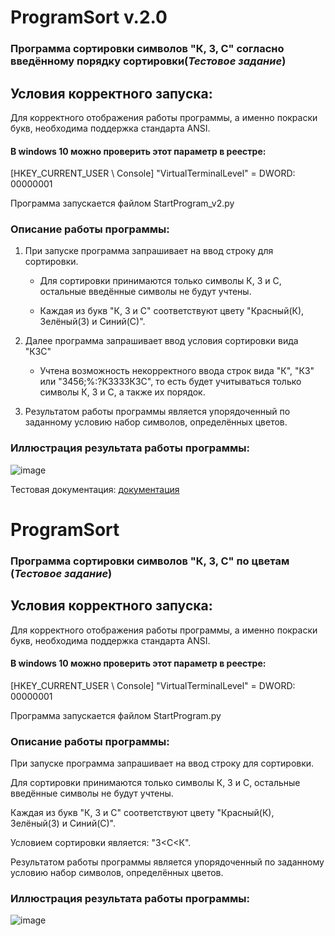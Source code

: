 # ProgramSort v.2.0
### Программа сортировки символов "К, З, С" согласно введённому порядку сортировки(*Тестовое задание*)
## Условия корректного запуска:
Для корректного отображения работы программы, а именно покраски букв,
необходима поддержка стандарта ANSI.
#### В windows 10 можно проверить этот параметр в реестре:
[HKEY_CURRENT_USER \ Console] "VirtualTerminalLevel" = DWORD: 00000001

Программа запускается файлом StartProgram_v2.py

### Описание работы программы:

1. При запуске программа запрашивает на ввод строку для сортировки.

    - Для сортировки принимаются только символы К, З и С, остальные введённые символы не будут учтены.

    - Каждая из букв "К, З и С" соответствуют цвету "Красный(К), Зелёный(З) и Синий(С)".


2. Далее программа запрашивает ввод условия сортировки вида "КЗС"
    - Учтена возможность некорректного ввода строк вида "К", "КЗ" или "3456;%:?КЗЗЗЗКЗС",
      то есть будет учитываться только символы К, З и С, а также их порядок.
    
    

3. Результатом работы программы является упорядоченный по заданному условию набор символов, определённых цветов.


### Иллюстрация результата работы программы:
![image](https://user-images.githubusercontent.com/79124989/116203366-d1e65200-a765-11eb-9426-6a0596de6ffc.png)


Тестовая документация: [документация][1]




# ProgramSort
### Программа сортировки символов "К, З, С" по цветам (*Тестовое задание*)

## Условия корректного запуска:
Для корректного отображения работы программы, а именно покраски букв,
необходима поддержка стандарта ANSI.

#### В windows 10 можно проверить этот параметр в реестре:

[HKEY_CURRENT_USER \ Console] "VirtualTerminalLevel" = DWORD: 00000001

Программа запускается файлом StartProgram.py

### Описание работы программы:

При запуске программа запрашивает на ввод строку для сортировки.

Для сортировки принимаются только символы К, З и С, остальные введённые символы не будут учтены.

Каждая из букв "К, З и С" соответствуют цвету "Красный(К), Зелёный(З) и Синий(С)".

Условием сортировки является: "З<С<К".

Результатом работы программы является упорядоченный по заданному условию набор символов, определённых цветов.

### Иллюстрация результата работы программы:
![image](https://user-images.githubusercontent.com/79124989/114736339-35d54780-9d70-11eb-94ba-c556c33066fd.png)

[1]: (https://github.com/GlubokinV/ProgramSort/tree/Program_Sort_v2.0/Documentation)
